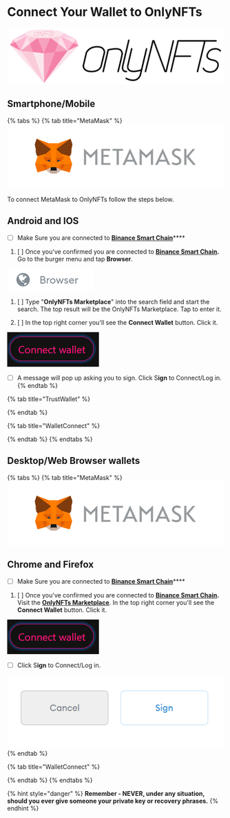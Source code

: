 # Connect Your Wallet to OnlyNFTs

![](../.gitbook/assets/onfts_diamond_logo-2-.png)

## Smartphone/Mobile

{% tabs %}
{% tab title="MetaMask" %}
![](../.gitbook/assets/image%20%281%29.png)

To connect MetaMask to OnlyNFTs follow the steps below.

## Android and IOS

* [ ] Make Sure you are connected to [**Binance Smart Chain**](create-a-wallet/metamask-bsc-setup.md)\*\*\*\*

1. [ ] Once you've confirmed you are connected to [**Binance Smart Chain**](create-a-wallet/metamask-bsc-setup.md)**.** Go to the burger menu and tap **Browser**.

![](../.gitbook/assets/image-9-.png)

1. [ ] Type "**OnlyNFTs Marketplace**" into the search field and start the search. The top result will be the OnlyNFTs Marketplace. Tap to enter it.



1. [ ] In the top right corner you'll see the **Connect Wallet** button. Click it.

![](../.gitbook/assets/connect.png)

* [ ] A message will pop up asking you to sign. Click S**ign** to Connect/Log in.
{% endtab %}

{% tab title="TrustWallet" %}

{% endtab %}

{% tab title="WalletConnect" %}

{% endtab %}
{% endtabs %}

## **Desktop/Web Browser wallets**

{% tabs %}
{% tab title="MetaMask" %}
![](../.gitbook/assets/image%20%281%29.png)

## Chrome and Firefox

* [ ] Make Sure you are connected to [**Binance Smart Chain**](create-a-wallet/metamask-bsc-setup.md)\*\*\*\*

1. [ ] Once you've confirmed you are connected to [**Binance Smart Chain**](create-a-wallet/metamask-bsc-setup.md)**.**  Visit the [**OnlyNFTs Marketplace**](https://marketplace.onlynfts.online/). In the top right corner you'll see the **Connect Wallet** button. Click it.

![](../.gitbook/assets/connect.png)

* [ ] Click S**ign** to Connect/Log in.

![](../.gitbook/assets/sign.png)
{% endtab %}

{% tab title="WalletConnect" %}

{% endtab %}
{% endtabs %}

{% hint style="danger" %}
**Remember - NEVER, under any situation, should you ever give someone your private key or recovery phrases.**
{% endhint %}

